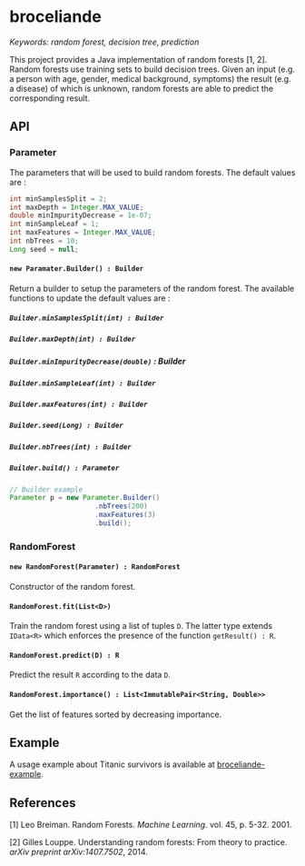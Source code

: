 # broceliande

<i>Keywords: random forest, decision tree, prediction</i>

This project provides a Java implementation of random forests [1, 2]. Random
forests use training sets to build decision trees. Given an input (e.g. a person
with age, gender, medical background, symptoms) the result (e.g. a disease) of
which is unknown, random forests are able to predict the corresponding result.

## API

### Parameter

The parameters that will be used to build random forests. The default values are
:

```java
int minSamplesSplit = 2;
int maxDepth = Integer.MAX_VALUE;
double minImpurityDecrease = 1e-07;
int minSampleLeaf = 1;
int maxFeatures = Integer.MAX_VALUE;
int nbTrees = 10;
Long seed = null;
```

#### ```new Paramater.Builder() : Builder```

Return a builder to setup the parameters of the random forest. The available
functions to update the default values are :

##### ```Builder.minSamplesSplit(int) : Builder``` </li>
##### ```Builder.maxDepth(int) : Builder``` </li>
##### ```Builder.minImpurityDecrease(double)``` : Builder </li>
##### ```Builder.minSampleLeaf(int) : Builder``` </li>
##### ```Builder.maxFeatures(int) : Builder``` </li>
##### ```Builder.seed(Long) : Builder``` </li>
##### ```Builder.nbTrees(int) : Builder``` </li>
##### ```Builder.build() : Parameter``` </li>

```java
// Builder example
Parameter p = new Parameter.Builder()
                     .nbTrees(200)
                     .maxFeatures(3)
                     .build();
```

### RandomForest

#### ```new RandomForest(Parameter) : RandomForest```

Constructor of the random forest.

#### ```RandomForest.fit(List<D>)```

Train the random forest using a list of tuples ```D```. The latter type extends
```IData<R>``` which enforces the presence of the function ```getResult() : R```.

#### ```RandomForest.predict(D) : R```

Predict the result ```R``` according to the data ```D```.

#### ```RandomForest.importance() : List<ImmutablePair<String, Double>>```

Get the list of features sorted by decreasing importance.

## Example

A usage example about Titanic survivors is available at
[broceliande-example](https://github.com/korriganed/broceliande-example).

## References

[1] Leo Breiman. Random Forests. <i>Machine Learning.</i> vol. 45,
p. 5-32. 2001.

[2] Gilles Louppe. Understanding random forests: From theory to
practice. <i>arXiv preprint arXiv:1407.7502</i>, 2014.